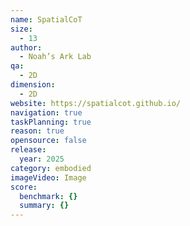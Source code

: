 ```yaml
---
name: SpatialCoT
size:
  - 13
author:
  - Noah’s Ark Lab
qa:
  - 2D
dimension:
  - 2D
website: https://spatialcot.github.io/
navigation: true
taskPlanning: true
reason: true
opensource: false
release:
  year: 2025
category: embodied
imageVideo: Image
score:
  benchmark: {}
  summary: {}
---
```

